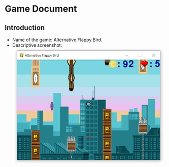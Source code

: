 # Game Document
## Introduction
- Name of the game: Alternative Flappy Bird.
- Descriptive screenshot: ![Descriptive Screenshot](/descriptive_screenshot.png)

